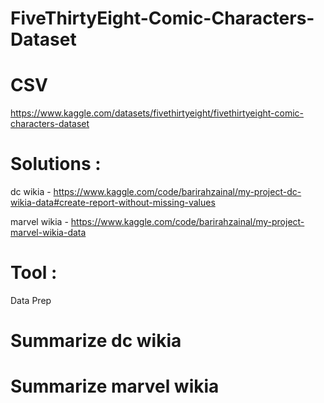 # FiveThirtyEight-Comic-Characters-Dataset

# CSV 

https://www.kaggle.com/datasets/fivethirtyeight/fivethirtyeight-comic-characters-dataset


# Solutions :

dc wikia - https://www.kaggle.com/code/barirahzainal/my-project-dc-wikia-data#create-report-without-missing-values

marvel wikia - https://www.kaggle.com/code/barirahzainal/my-project-marvel-wikia-data


# Tool :

Data Prep 


# Summarize dc wikia 



# Summarize marvel wikia
